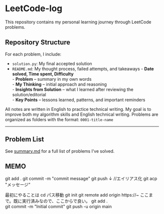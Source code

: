 # LeetCode-log

This repository contains my personal learning journey through LeetCode problems.

## Repository Structure

For each problem, I include:
- `solution.py`: My final accepted solution
- `README.md`: My thought process, failed attempts, and takeaways
       - **Date solved, Time spent, Difficulty**  
       - **Problem** – summary in my own words  
       - **My Thinking** – initial approach and reasoning  
       - **Insights from Solution** – what I learned after reviewing the solution/editorial  
       - **Key Points** – lessons learned, patterns, and important reminders

All notes are written in English to practice technical writing.
My goal is to improve both my algorithm skills and English technical writing.
Problems are organized as folders with the format: `0001-title-name`

---

## Problem List

See [summary.md](./summary.md) for a full list of problems I've solved.

## MEMO
git add .
git commit -m "commit message"
git push
↓ //エイリアス化
git acp "メッセージ"


最初にやることは
cd パス移動
git init
git remote add origin https://~
ここまで。既に実行済みなので、ここからで良い。
git add .  
git commit -m "Initial commit"
git push -u origin main 


